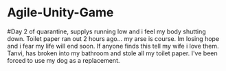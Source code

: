 # Agile-Unity-Game
#Day 2 of quarantine, supplys running low and i feel my body shutting down. Toilet paper ran out 2 hours ago... my arse is course. Im losing hope and i fear my life will end soon. If anyone finds this tell my wife i love them. Tanvi, has broken into my bathroom and stole all my toilet paper. I've been forced to use my dog as a replacement.
